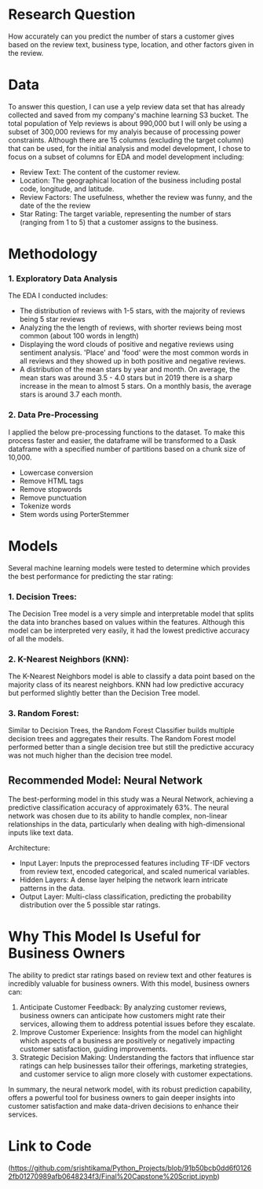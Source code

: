 # Research Question
How accurately can you predict the number of stars a customer gives based on the review text, business type, location, and other factors given in the review.

# Data
To answer this question, I can use a yelp review data set that has already collected and saved from my company's machine learning S3 bucket. The total population of Yelp reviews is about 990,000 but I will only be using a subset of 300,000 reviews for my analyis because of processing power constraints. Although there are 15 columns (excluding the target column) that can be used, for the initial analysis and model development, I chose to focus on a subset of columns for EDA and model development including:
- Review Text: The content of the customer review.
- Location: The geographical location of the business including postal code, longitude, and latitude.
- Review Factors: The usefulness, whether the review was funny, and the date of the the review
- Star Rating: The target variable, representing the number of stars (ranging from 1 to 5) that a customer assigns to the business.

# Methodology
### 1. Exploratory Data Analysis
The EDA I conducted includes:
- The distribution of reviews with 1-5 stars, with the majority of reviews being 5 star reviews
- Analyzing the the length of reviews, with shorter reviews being most common (about 100 words in length)
- Displaying the word clouds of positive and negative reviews using sentiment analysis. 'Place' and 'food' were the most common words in all reviews and they showed up in both positive and negative reviews.
- A distribution of the mean stars by year and month. On average, the mean stars was around 3.5 - 4.0 stars but in 2019 there is a sharp increase in the mean to almost 5 stars. On a monthly basis, the average stars is around 3.7 each month.

### 2. Data Pre-Processing
I applied the below pre-processing functions to the dataset. To make this process faster and easier, the dataframe will be transformed to a Dask dataframe with a specified number of partitions based on a chunk size of 10,000.
- Lowercase conversion
- Remove HTML tags
- Remove stopwords
- Remove punctuation
- Tokenize words
- Stem words using PorterStemmer

# Models
Several machine learning models were tested to determine which provides the best performance for predicting the star rating:

### 1. Decision Trees:
The Decision Tree model is a very simple and interpretable model that splits the data into branches based on values within the features. Although this model can be interpreted very easily, it had the lowest predictive accuracy of all the models.

### 2. K-Nearest Neighbors (KNN):
The K-Nearest Neighbors model is able to classify a data point based on the majority class of its nearest neighbors. KNN had low predictive accuracy but performed slightly better than the Decision Tree model. 

### 3. Random Forest:
Similar to Decision Trees, the Random Forest Classifier builds multiple decision trees and aggregates their results. The Random Forest model performed better than a single decision tree but still the predictive accuracy was not much higher than the decision tree model.

## Recommended Model: Neural Network
The best-performing model in this study was a Neural Network, achieving a predictive classification accuracy of approximately 63%. The neural network was chosen due to its ability to handle complex, non-linear relationships in the data, particularly when dealing with high-dimensional inputs like text data.

Architecture:
- Input Layer: Inputs the preprocessed features including TF-IDF vectors from review text, encoded categorical, and scaled numerical variables.
- Hidden Layers: A dense layer helping the network learn intricate patterns in the data.
- Output Layer: Multi-class classification, predicting the probability distribution over the 5 possible star ratings.

# Why This Model Is Useful for Business Owners
The ability to predict star ratings based on review text and other features is incredibly valuable for business owners. With this model, business owners can:

1. Anticipate Customer Feedback: By analyzing customer reviews, business owners can anticipate how customers might rate their services, allowing them to address potential issues before they escalate.
2. Improve Customer Experience: Insights from the model can highlight which aspects of a business are positively or negatively impacting customer satisfaction, guiding improvements.
3. Strategic Decision Making: Understanding the factors that influence star ratings can help businesses tailor their offerings, marketing strategies, and customer service to align more closely with customer expectations.

In summary, the neural network model, with its robust prediction capability, offers a powerful tool for business owners to gain deeper insights into customer satisfaction and make data-driven decisions to enhance their services.

# Link to Code
(https://github.com/srishtikama/Python_Projects/blob/91b50bcb0dd6f01262fb01270989afb0648234f3/Final%20Capstone%20Script.ipynb)

